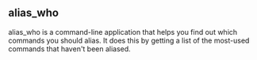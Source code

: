 
## alias_who

alias_who is a command-line application that helps you find out which commands you should alias.
It does this by getting a list of the most-used commands that haven't been aliased.


